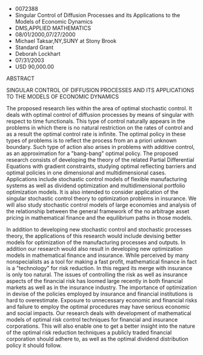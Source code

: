 
* 0072388
* Singular Control of Diffusion Processes and its Applications to the Models of Economic Dynamics
* DMS,APPLIED MATHEMATICS
* 08/01/2000,07/27/2000
* Michael Taksar,NY,SUNY at Stony Brook
* Standard Grant
* Deborah Lockhart
* 07/31/2003
* USD 90,000.00

ABSTRACT

SINGULAR CONTROL OF DIFFUSION PROCESSES AND ITS APPLICATIONS TO THE MODELS OF
ECONOMIC DYNAMICS

The proposed research lies within the area of optimal stochastic control. It
deals with optimal control of diffusion processes by means of singular with
respect to time functionals. This type of control naturally appears in the
problems in which there is no natural restriction on the rates of control and as
a result the optimal control rate is infinite. The optimal policy in these types
of problems is to reflect the process from an a priori unknown boundary. Such
type of action also arises in problems with additive control, as an
approximation for a "bang-bang" optimal policy. The proposed research consists
of developing the theory of the related Partial Differential Equations with
gradient constraints, studying optimal reflecting barriers and optimal policies
in one dimensional and multidimensional cases. Applications include stochastic
control models of flexible manufacturing systems as well as dividend
optimization and multidimensional portfolio optimization models. It is also
intended to consider application of the singular stochastic control theory to
optimization problems in insurance. We will also study stochastic control models
of large economies and analysis of the relationship between the general
framework of the no arbitrage asset pricing in mathematical finance and the
equilibrium paths in those models.

In addition to developing new stochastic control and stochastic processes
theory, the applications of this research would include devising better models
for optimization of the manufacturing processes and outputs. In addition our
research would also result in developing new optimization models in mathematical
finance and insurance. While perceived by many nonspecialists as a tool for
making a fast profit, mathematical finance in fact is a "technology" for risk
reduction. In this regard its merge with insurance is only too natural. The
issues of controlling the risk as well as insurance aspects of the financial
risk has loomed large recently in both financial markets as well as in the
insurance industry. The importance of optimization in devise of the policies
employed by insurance and financial institutions is hard to overestimate.
Exposure to unnecessary economic and financial risks and failure to employ the
optimal procedures may have serious economic and social impacts. Our research
deals with development of mathematical models of optimal risk control techniques
for financial and insurance corporations. This will also enable one to get a
better insight into the nature of the optimal risk reduction techniques a
publicly traded financial corporation should adhere to, as well as the optimal
dividend distribution policy it should follow.


